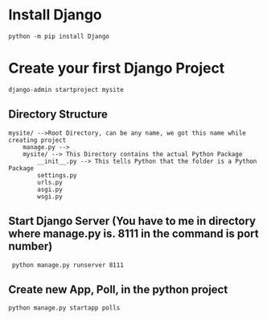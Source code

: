 # Install Django
```
python -m pip install Django
```

# Create your first Django Project
```
django-admin startproject mysite
```

## Directory Structure
```
mysite/ -->Root Directory, can be any name, we got this name while creating project
    manage.py -->
    mysite/ --> This Directory contains the actual Python Package
        __init__.py --> This tells Python that the folder is a Python Package
        settings.py
        urls.py
        asgi.py
        wsgi.py
```

## Start Django Server (You have to me in directory where manage.py is. 8111 in the command is port number)
```
 python manage.py runserver 8111
```

## Create new App, Poll, in the python project
```
python manage.py startapp polls
```
